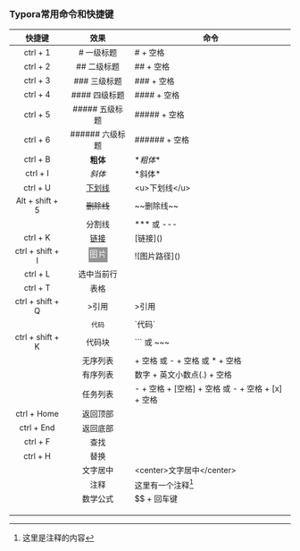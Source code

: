 ### Typora常用命令和快捷键



|      快捷键      |      效果       | 命令                                                 |
| :--------------: | :-------------: | ---------------------------------------------------- |
|     ctrl + 1     |   # 一级标题    | \# + 空格                                            |
|     ctrl + 2     |   ## 二级标题   | \## + 空格                                           |
|     ctrl + 3     |  ### 三级标题   | \### + 空格                                          |
|     ctrl + 4     |  #### 四级标题  | \#### + 空格                                         |
|     ctrl + 5     | ##### 五级标题  | \##### + 空格                                        |
|     ctrl + 6     | ###### 六级标题 | \###### + 空格                                       |
|     ctrl + B     |    **粗体**     | \**粗体**                                            |
|     ctrl + I     |     *斜体*      | \*斜体*                                              |
|     ctrl + U     |  <u>下划线</u>  | \<u>下划线\</u>                                      |
| Alt + shift + 5  |   ~~删除线~~    | \~~删除线\~~                                         |
|                  |     分割线      | \*** 或 \---                                         |
|     ctrl + K     |    [链接]()     | \[链接]()                                            |
| ctrl + shift + I | ![](./img.png)  | \!\[图片路径]()                                      |
|     ctrl + L     |   选中当前行    |                                                      |
|     ctrl + T     |      表格       |                                                      |
| ctrl + shift + Q |      >引用      | \>引用                                               |
|                  |     `代码`      | \`代码\`                                             |
| ctrl + shift + K |     代码块      | \``` 或 \~~~                                         |
|                  |    无序列表     | \+ 空格 或 \- + 空格 或 \* + 空格                    |
|                  |    有序列表     | 数字 + 英文小数点(.) + 空格                          |
|                  |    任务列表     | \- + 空格 + [空格] + 空格 或  \- + 空格 + [x] + 空格 |
|   ctrl + Home    |    返回顶部     |                                                      |
|    ctrl + End    |    返回底部     |                                                      |
|     ctrl + F     |      查找       |                                                      |
|     ctrl + H     |      替换       |                                                      |
|                  |    文字居中     | \<center>文字居中\</center>                          |
|                  |      注释       | 这里有一个注释[^1]                                   |
|                  |    数学公式     | \$$ + 回车键                                         |
|                  |                 |                                                      |
|                  |                 |                                                      |
|                  |                 |                                                      |

[^1]: 这里是注释的内容









